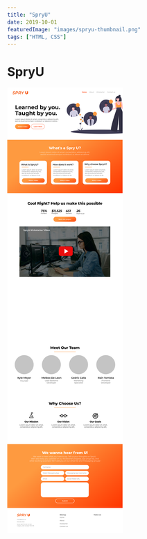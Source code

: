 ```yaml
---
title: "SpryU"
date: 2019-10-01
featuredImage: "images/spryu-thumbnail.png"
tags: ["HTML, CSS"]
---
```


SpryU
============
![Landing Page](images/spryu-landing-page.png)



